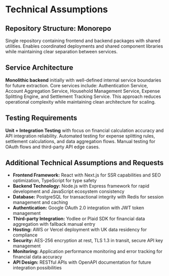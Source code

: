 # Technical Assumptions

## Repository Structure: Monorepo
Single repository containing frontend and backend packages with shared utilities. Enables coordinated deployments and shared component libraries while maintaining clear separation between services.

## Service Architecture
**Monolithic backend** initially with well-defined internal service boundaries for future extraction. Core services include: Authentication Service, Account Aggregation Service, Household Management Service, Expense Splitting Engine, and Settlement Tracking Service. This approach reduces operational complexity while maintaining clean architecture for scaling.

## Testing Requirements
**Unit + Integration Testing** with focus on financial calculation accuracy and API integration reliability. Automated testing for expense splitting rules, settlement calculations, and data aggregation flows. Manual testing for OAuth flows and third-party API edge cases.

## Additional Technical Assumptions and Requests

- **Frontend Framework:** React with Next.js for SSR capabilities and SEO optimization, TypeScript for type safety
- **Backend Technology:** Node.js with Express framework for rapid development and JavaScript ecosystem consistency
- **Database:** PostgreSQL for transactional integrity with Redis for session management and caching
- **Authentication:** Google OAuth 2.0 integration with JWT token management
- **Third-party Integration:** Yodlee or Plaid SDK for financial data aggregation with fallback manual entry
- **Hosting:** AWS or Vercel deployment with UK data residency for compliance
- **Security:** AES-256 encryption at rest, TLS 1.3 in transit, secure API key management
- **Monitoring:** Application performance monitoring and error tracking for financial data accuracy
- **API Design:** RESTful APIs with OpenAPI documentation for future integration possibilities
